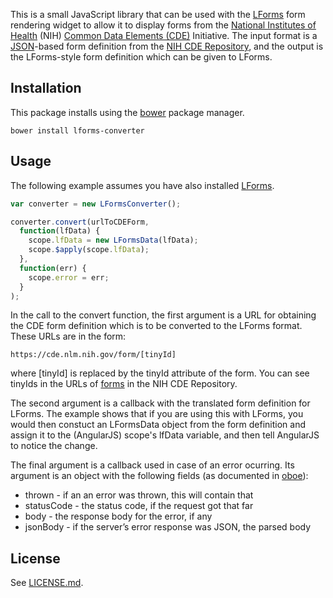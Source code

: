 This is a small JavaScript library that can be used with the
[LForms](https://lhncbc.nlm.nih.gov/project/lforms) form rendering widget to
allow it to display forms from the [National Institutes of
Health](https://www.nih.gov) (NIH) [Common Data Elements
(CDE)](https://www.nlm.nih.gov/cde/) Initiative.  The input format is a
[JSON](http://json.org)-based form definition from the [NIH CDE
Repository](https://cde.nlm.nih.gov/), and the output is the LForms-style form
definition which can be given to LForms.

## Installation
This package installs using the [bower](http://bower.io) package manager.

    bower install lforms-converter  

## Usage
The following example assumes you have also installed
[LForms](https://github.com/lhncbc/lforms).

```JavaScript
var converter = new LFormsConverter();

converter.convert(urlToCDEForm,
  function(lfData) {
    scope.lfData = new LFormsData(lfData);
    scope.$apply(scope.lfData);
  },
  function(err) {
    scope.error = err;
  }
);
```

In the call to the convert function, the first argument is a URL for obtaining
the CDE form definition which is to be converted to the LForms format.  These
URLs are in the form:

    https://cde.nlm.nih.gov/form/[tinyId]

where [tinyId] is replaced by the tinyId attribute of the form.  You can see
tinyIds in the URLs of [forms](https://cde.nlm.nih.gov/form/search) in the NIH
CDE Repository.

The second argument is a callback with the translated form definition for
LForms.  The example shows that if you are using this with LForms, you would
then constuct an LFormsData object from the form definition and assign it to the
(AngularJS) scope's lfData variable, and then tell AngularJS to notice the
change.

The final argument is a callback used in case of an error ocurring.  Its
argument is an object with the following fields (as documented in
[oboe](http://oboejs.com/api#fail-event)):

* thrown -  if an an error was thrown, this will contain that
* statusCode - the status code, if the request got that far
* body - the response body for the error, if any
* jsonBody - if the server’s error response was JSON, the parsed body

## License
See [LICENSE.md](LICENSE.md).
